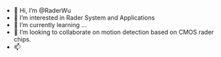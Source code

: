 - 👋 Hi, I’m @RaderWu
- 👀 I’m interested in Rader System and Applications
- 🌱 I’m currently learning ...
- 💞️ I’m looking to collaborate on motion detection based on CMOS rader chips.
- 📫 

<!---
RaderWu/RaderWu is a ✨ special ✨ repository because its `README.md` (this file) appears on your GitHub profile.
You can click the Preview link to take a look at your changes.
--->
